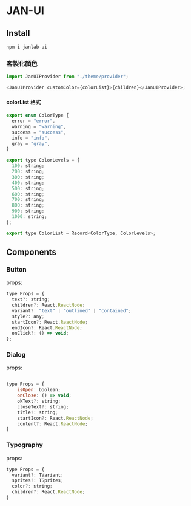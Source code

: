 # JAN-UI

## Install

```js
npm i janlab-ui
```

### 客製化顏色

```js
import JanUIProvider from "./theme/provider";

<JanUIProvider customColor={colorList}>{children}</JanUIProvider>;
```

#### colorList 格式

```js
export enum ColorType {
  error = "error",
  warning = "warning",
  success = "success",
  info = "info",
  gray = "gray",
}

export type ColorLevels = {
  100: string;
  200: string;
  300: string;
  400: string;
  500: string;
  600: string;
  700: string;
  800: string;
  900: string;
  1000: string;
};

export type ColorList = Record<ColorType, ColorLevels>;
```

## Components

### Button

props:

```js
type Props = {
  text?: string;
  children?: React.ReactNode;
  variant?: "text" | "outlined" | "contained";
  style?: any;
  startIcon?: React.ReactNode;
  endIcon?: React.ReactNode;
  onClick?: () => void;
};
```

### Dialog

props:

```js

type Props = {
    isOpen: boolean;
    onClose: () => void;
    okText?: string;
    closeText?: string;
    title?: string;
    startIcon?: React.ReactNode;
    content?: React.ReactNode;
}

```

### Typography

props:

```js
type Props = {
  variant?: TVariant;
  sprites?: TSprites;
  color?: string;
  children?: React.ReactNode;
}
```
